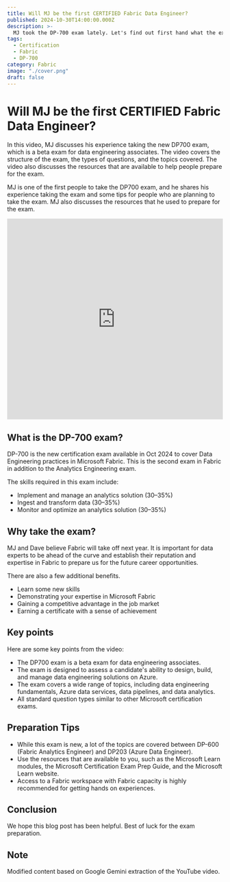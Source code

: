 ```yaml
---
title: Will MJ be the first CERTIFIED Fabric Data Engineer?
published: 2024-10-30T14:00:00.000Z
description: >-
  MJ took the DP-700 exam lately. Let's find out first hand what the exam is about.
tags:
  - Certification
  - Fabric
  - DP-700
category: Fabric
image: "./cover.png"
draft: false
---
```


# Will MJ be the first CERTIFIED Fabric Data Engineer?
In this video, MJ discusses his experience taking the new DP700 exam, which is a beta exam for data engineering associates. The video covers the structure of the exam, the types of questions, and the topics covered. The video also discusses the resources that are available to help people prepare for the exam.

MJ is one of the first people to take the DP700 exam, and he shares his experience taking the exam and some tips for people who are planning to take the exam. MJ also discusses the resources that he used to prepare for the exam.

<iframe width="100%" height="468" src="https://www.youtube.com/embed/5x_CZDRH2Ok" title="Will MJ be the first CERTIFIED Fabric Data Engineer? DP700" frameborder="0" allow="accelerometer; autoplay; clipboard-write; encrypted-media; gyroscope; picture-in-picture; web-share" referrerpolicy="strict-origin-when-cross-origin" allowfullscreen></iframe>

## What is the DP-700 exam?
DP-700 is the new certification exam available in Oct 2024 to cover Data Engineering practices in Microsoft Fabric. This is the second exam in Fabric in addition to the Analytics Engineering exam.

The skills required in this exam include:
* Implement and manage an analytics solution (30–35%)
* Ingest and transform data (30–35%)
* Monitor and optimize an analytics solution (30–35%)

## Why take the exam?
MJ and Dave believe Fabric will take off next year. It is important for data experts to be ahead of the curve and establish their reputation and expertise in Fabric to prepare us for the future career opportunities.

There are also a few additional benefits.
* Learn some new skills
* Demonstrating your expertise in Microsoft Fabric
* Gaining a competitive advantage in the job market
* Earning a certificate with a sense of achievement

## Key points
Here are some key points from the video:
* The DP700 exam is a beta exam for data engineering associates. 
* The exam is designed to assess a candidate's ability to design, build, and manage data engineering solutions on Azure.
* The exam covers a wide range of topics, including data engineering fundamentals, Azure data services, data pipelines, and data analytics.
* All standard question types similar to other Microsoft certification exams.

## Preparation Tips
* While this exam is new, a lot of the topics are covered between DP-600 (Fabric Analytics Engineer) and DP203 (Azure Data Engineer).
* Use the resources that are available to you, such as the Microsoft Learn modules, the Microsoft Certification Exam Prep Guide, and the Microsoft Learn website.
* Access to a Fabric workspace with Fabric capacity is highly recommended for getting hands on experiences.

## Conclusion
We hope this blog post has been helpful. Best of luck for the exam preparation.

## Note
Modified content based on Google Gemini extraction of the YouTube video.